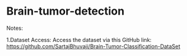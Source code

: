 # Brain-tumor-detection


Notes:

1.Dataset Access:
Access the dataset via this GitHub link: https://github.com/SartajBhuvaji/Brain-Tumor-Classification-DataSet


